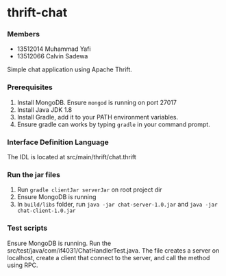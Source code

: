 # thrift-chat

### Members

- 13512014 Muhammad Yafi
- 13512066 Calvin Sadewa

Simple chat application using Apache Thrift.

### Prerequisites

1. Install MongoDB. Ensure `mongod` is running on port 27017
2. Install Java JDK 1.8
3. Install Gradle, add it to your PATH environment variables.
4. Ensure gradle can works by typing `gradle` in your command prompt.

### Interface Definition Language

The IDL is located at src/main/thrift/chat.thrift

### Run the jar files

1. Run `gradle clientJar serverJar` on root project dir
2. Ensure MongoDB is running
3. In `build/libs` folder, run `java -jar chat-server-1.0.jar` and `java -jar chat-client-1.0.jar`

### Test scripts

Ensure MongoDB is running. Run the src/test/java/com/if4031/ChatHandlerTest.java. The file creates a server on localhost, create a client that connect to the server, and call the method using RPC.
